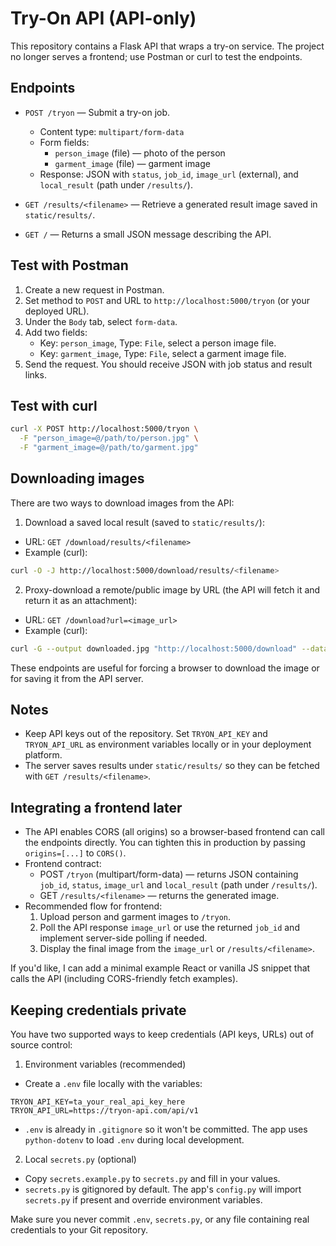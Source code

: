 # Try-On API (API-only)

This repository contains a Flask API that wraps a try-on service. The project no longer serves a frontend; use Postman or curl to test the endpoints.

## Endpoints

- `POST /tryon` — Submit a try-on job.
  - Content type: `multipart/form-data`
  - Form fields:
    - `person_image` (file) — photo of the person
    - `garment_image` (file) — garment image
  - Response: JSON with `status`, `job_id`, `image_url` (external), and `local_result` (path under `/results/`).

- `GET /results/<filename>` — Retrieve a generated result image saved in `static/results/`.

- `GET /` — Returns a small JSON message describing the API.

## Test with Postman

1. Create a new request in Postman.
2. Set method to `POST` and URL to `http://localhost:5000/tryon` (or your deployed URL).
3. Under the `Body` tab, select `form-data`.
4. Add two fields:
   - Key: `person_image`, Type: `File`, select a person image file.
   - Key: `garment_image`, Type: `File`, select a garment image file.
5. Send the request. You should receive JSON with job status and result links.

## Test with curl

```bash
curl -X POST http://localhost:5000/tryon \
  -F "person_image=@/path/to/person.jpg" \
  -F "garment_image=@/path/to/garment.jpg"
```

## Downloading images

There are two ways to download images from the API:

1. Download a saved local result (saved to `static/results/`):

  - URL: `GET /download/results/<filename>`
  - Example (curl):

```bash
curl -O -J http://localhost:5000/download/results/<filename>
```

2. Proxy-download a remote/public image by URL (the API will fetch it and return it as an attachment):

  - URL: `GET /download?url=<image_url>`
  - Example (curl):

```bash
curl -G --output downloaded.jpg "http://localhost:5000/download" --data-urlencode "url=https://example.com/image.jpg"
```

These endpoints are useful for forcing a browser to download the image or for saving it from the API server.

## Notes

- Keep API keys out of the repository. Set `TRYON_API_KEY` and `TRYON_API_URL` as environment variables locally or in your deployment platform.
- The server saves results under `static/results/` so they can be fetched with `GET /results/<filename>`.
 
## Integrating a frontend later

- The API enables CORS (all origins) so a browser-based frontend can call the endpoints directly. You can tighten this in production by passing `origins=[...]` to `CORS()`.
- Frontend contract:
  - POST `/tryon` (multipart/form-data) — returns JSON containing `job_id`, `status`, `image_url` and `local_result` (path under `/results/`).
  - GET `/results/<filename>` — returns the generated image.
- Recommended flow for frontend:
  1. Upload person and garment images to `/tryon`.
  2. Poll the API response `image_url` or use the returned `job_id` and implement server-side polling if needed.
  3. Display the final image from the `image_url` or `/results/<filename>`.

If you'd like, I can add a minimal example React or vanilla JS snippet that calls the API (including CORS-friendly fetch examples).

## Keeping credentials private

You have two supported ways to keep credentials (API keys, URLs) out of source control:

1. Environment variables (recommended)
  - Create a `.env` file locally with the variables:

```
TRYON_API_KEY=ta_your_real_api_key_here
TRYON_API_URL=https://tryon-api.com/api/v1
```

  - `.env` is already in `.gitignore` so it won't be committed. The app uses `python-dotenv` to load `.env` during local development.

2. Local `secrets.py` (optional)
  - Copy `secrets.example.py` to `secrets.py` and fill in your values.
  - `secrets.py` is gitignored by default. The app's `config.py` will import `secrets.py` if present and override environment variables.

Make sure you never commit `.env`, `secrets.py`, or any file containing real credentials to your Git repository.


